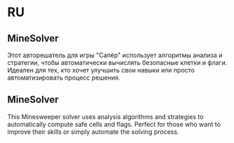 # RU

## MineSolver

Этот авторешатель для игры "Сапёр" использует алгоритмы анализа и стратегии, чтобы автоматически вычислять безопасные клетки и флаги. Идеален для тех, кто хочет улучшить свои навыки или просто автоматизировать процесс решения.

## MineSolver

This Minesweeper solver uses analysis algorithms and strategies to automatically compute safe cells and flags. Perfect for those who want to improve their skills or simply automate the solving process.

